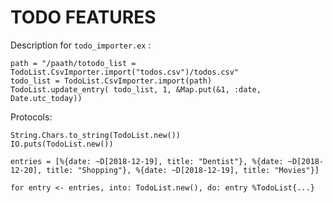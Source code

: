 # TODO FEATURES

Description for `todo_importer.ex` :
```iex
path = "/paath/totodo_list = TodoList.CsvImporter.import("todos.csv")/todos.csv"
todo_list = TodoList.CsvImporter.import(path)
TodoList.update_entry( todo_list, 1, &Map.put(&1, :date, Date.utc_today))
```


Protocols:
```iex
String.Chars.to_string(TodoList.new())
IO.puts(TodoList.new())
```

```iex
entries = [%{date: ~D[2018-12-19], title: "Dentist"}, %{date: ~D[2018-12-20], title: "Shopping"}, %{date: ~D[2018-12-19], title: "Movies"}]

for entry <- entries, into: TodoList.new(), do: entry %TodoList{...}
```